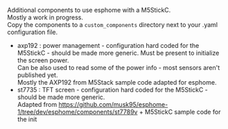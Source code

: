 Additional components to use esphome with a M5StickC.  
Mostly a work in progress.  
Copy the components to a `custom_components` directory next to your .yaml configuration file.

- axp192 : power management - configuration hard coded for the M5StickC - should be made more generic.
  Must be present to initialize the screen power.  
  Can be also used to read some of the power info - most sensors aren't published yet.  
  Mostly the AXP192 from M5Stack sample code adapted for esphome.
- st7735 : TFT screen  - configuration hard coded for the M5StickC - should be made more generic.  
  Adapted from https://github.com/musk95/esphome-1/tree/dev/esphome/components/st7789v + M5StickC sample code for the init
